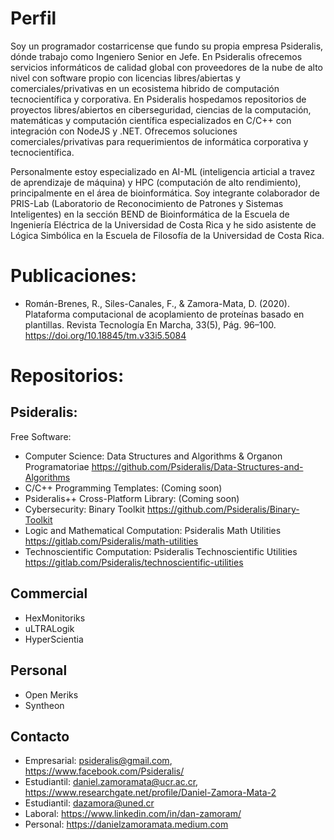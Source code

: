 # Perfil
Soy un programador costarricense que fundo su propia empresa Psideralis, dónde trabajo como Ingeniero Senior en Jefe. En Psideralis ofrecemos servicios informáticos de calidad global con proveedores de la nube de alto nivel con software propio con licencias libres/abiertas y comerciales/privativas en un ecosistema hibrido de computación tecnocientífica y corporativa. En Psideralis hospedamos repositorios de proyectos libres/abiertos en ciberseguridad, ciencias de la computación, matemáticas y computación científica especializados en C/C++ con integración con NodeJS y .NET. Ofrecemos soluciones comerciales/privativas para requerimientos de informática corporativa y tecnocientífica.

Personalmente estoy especializado en AI-ML (inteligencia articial a travez de aprendizaje de máquina) y HPC (computación de alto rendimiento), principalmente en el área de bioinformática. Soy integrante colaborador de PRIS-Lab (Laboratorio de Reconocimiento de Patrones y Sistemas Inteligentes) en la sección BEND de Bioinformática de la Escuela de Ingeniería Eléctrica de la Universidad de Costa Rica y he sido asistente de Lógica Simbólica en la Escuela de Filosofía de la Universidad de Costa Rica.

# Publicaciones:
- Román-Brenes, R., Siles-Canales, F., & Zamora-Mata, D. (2020). Plataforma computacional de acoplamiento de proteínas basado en plantillas. Revista Tecnología En Marcha, 33(5), Pág. 96–100. https://doi.org/10.18845/tm.v33i5.5084

# Repositorios:
## Psideralis:

Free Software:

- Computer Science: Data Structures and Algorithms & Organon Programatoriae https://github.com/Psideralis/Data-Structures-and-Algorithms
- C/C++ Programming Templates: (Coming soon)
- Psideralis++ Cross-Platform Library: (Coming soon)
- Cybersecurity: Binary Toolkit https://github.com/Psideralis/Binary-Toolkit
- Logic and Mathematical Computation: Psideralis Math Utilities https://gitlab.com/Psideralis/math-utilities
- Technoscientific Computation: Psideralis Technoscientific Utilities https://gitlab.com/Psideralis/technoscientific-utilities

## Commercial
- HexMonitoriks
- uLTRALogik
- HyperScientia

## Personal
- Open Meriks
- Syntheon

## Contacto
- Empresarial: psideralis@gmail.com, https://www.facebook.com/Psideralis/
- Estudiantil: daniel.zamoramata@ucr.ac.cr, https://www.researchgate.net/profile/Daniel-Zamora-Mata-2
- Estudiantil: dazamora@uned.cr
- Laboral: https://www.linkedin.com/in/dan-zamoram/
- Personal: https://danielzamoramata.medium.com
